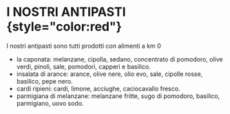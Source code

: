 I NOSTRI ANTIPASTI {style="color:red"}
==================

I nostri antipasti sono tutti prodotti con alimenti a km 0

-   la caponata: melanzane, cipolla, sedano, concentrato di pomodoro,
    olive verdi, pinoli, sale, pomodori, capperi e basilico.
-   insalata di arance: arance, olive nere, olio evo, sale, cipolle
    rosse, basilico, pepe nero.
-   cardi ripieni: cardi, limone, acciughe, caciocavallo fresco.
-   parmigiana di melanzane: melanzane fritte, sugo di pomodoro,
    basilico, parmigiano, uovo sodo.

